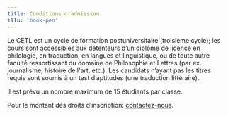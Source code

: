 ```yaml
---
title: Conditions d'admission
illu: 'book-pen'
---
```


Le CETL est un cycle de formation postuniversitaire (troisième cycle); les cours sont accessibles aux détenteurs d’un diplôme de licence en philologie, en traduction, en langues et linguistique, ou de toute autre faculté ressortissant du domaine de Philosophie et Lettres (par ex. journalisme, histoire de l'art, etc.). Les candidats n’ayant pas les titres requis sont soumis à un test d’aptitudes (une traduction littéraire).

Il est prévu un nombre maximum de 15 étudiants par classe.

Pour le montant des droits d’inscription: [contactez-nous](http://www.traduction-litteraire.com/contact).
